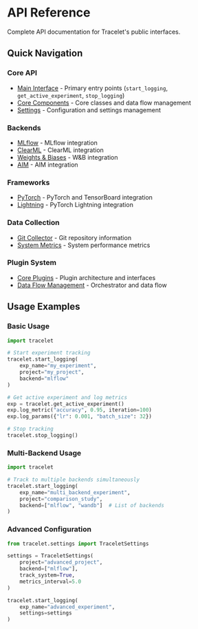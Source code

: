 # API Reference

Complete API documentation for Tracelet's public interfaces.

## Quick Navigation

### Core API

- [Main Interface](interface.md) - Primary entry points (`start_logging`, `get_active_experiment`, `stop_logging`)
- [Core Components](core.md) - Core classes and data flow management
- [Settings](../settings.md) - Configuration and settings management

### Backends

- [MLflow](../backends/mlflow.md) - MLflow integration
- [ClearML](../backends/clearml.md) - ClearML integration
- [Weights & Biases](../backends/wandb.md) - W&B integration
- [AIM](../backends/aim.md) - AIM integration

### Frameworks

- [PyTorch](../integrations/pytorch.md) - PyTorch and TensorBoard integration
- [Lightning](../integrations/lightning.md) - PyTorch Lightning integration

### Data Collection

- [Git Collector](collectors/git.md) - Git repository information
- [System Metrics](collectors/system.md) - System performance metrics

### Plugin System

- [Core Plugins](core/plugins.md) - Plugin architecture and interfaces
- [Data Flow Management](core.md) - Orchestrator and data flow

## Usage Examples

### Basic Usage

```python
import tracelet

# Start experiment tracking
tracelet.start_logging(
    exp_name="my_experiment",
    project="my_project",
    backend="mlflow"
)

# Get active experiment and log metrics
exp = tracelet.get_active_experiment()
exp.log_metric("accuracy", 0.95, iteration=100)
exp.log_params({"lr": 0.001, "batch_size": 32})

# Stop tracking
tracelet.stop_logging()
```

### Multi-Backend Usage

```python
import tracelet

# Track to multiple backends simultaneously
tracelet.start_logging(
    exp_name="multi_backend_experiment",
    project="comparison_study",
    backend=["mlflow", "wandb"]  # List of backends
)
```

### Advanced Configuration

```python
from tracelet.settings import TraceletSettings

settings = TraceletSettings(
    project="advanced_project",
    backend=["mlflow"],
    track_system=True,
    metrics_interval=5.0
)

tracelet.start_logging(
    exp_name="advanced_experiment",
    settings=settings
)
```
